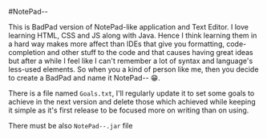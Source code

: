#NotePad--

This is BadPad version of NotePad-like application and Text Editor.
I love learning HTML, CSS and JS along with Java.
Hence I think learning them in a hard way makes more affect than IDEs
that give you formatting, code-completion and other stuff to the code
and that causes having great ideas but after a while I feel like I can't remember
a lot of syntax and language's less-used elements.
So when you a kind of person like me, then you decide to create
a BadPad and name it NotePad-- 😁.

There is a file named `Goals.txt`, I'll regularly update it to set some
goals to achieve in the next version and delete those which achieved while
keeping it simple as it's first release to be focused more on writing than on using.

There must be also `NotePad--.jar` file 